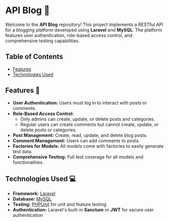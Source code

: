 # API Blog 📝

Welcome to the **API Blog** repository! This project implements a RESTful API for a blogging platform developed using **Laravel** and **MySQL**. The platform features user authentication, role-based access control, and comprehensive testing capabilities.

## Table of Contents

- [Features](#features)
- [Technologies Used](#technologies-used)


## Features 🚀

- **User Authentication:** Users must log in to interact with posts or comments.
- **Role-Based Access Control:**
  - Only admins can create, update, or delete posts and categories.
  - Regular users can create comments but cannot create, update, or delete posts or categories.
- **Post Management:** Create, read, update, and delete blog posts.
- **Comment Management:** Users can add comments to posts.
- **Factories for Models:** All models come with factories to easily generate test data.
- **Comprehensive Testing:** Full test coverage for all models and functionalities.

## Technologies Used 💻

- **Framework:** [Laravel](https://laravel.com/)
- **Database:** [MySQL](https://www.mysql.com/)
- **Testing:** [PHPUnit](https://phpunit.de/) for unit and feature testing
- **Authentication:** Laravel's built-in **Sanctum** or **JWT** for secure user authentication


